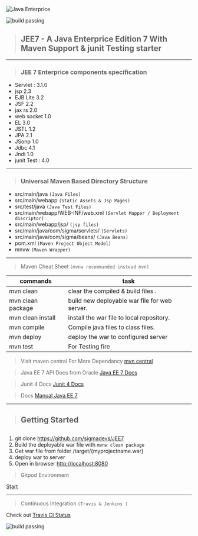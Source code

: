 ![Java Enterprice](https://avatars2.githubusercontent.com/u/23086798?s=200&v=4)

![build passing](https://travis-ci.org/sigmadevs/JEE7.svg?branch=master&status=passed)

> <h2> JEE7 - A Java Enterprice Edition 7 With Maven Support & junit Testing starter </h2>

<hr>

> <h3> JEE 7 Enterprice components specification </h3>

- Servlet : 3.1.0
- jsp 2.3
- EJB Lite 3.2
- JSF 2.2
- jax rs 2.0
- web socket 1.0
- EL 3.0
- JSTL 1.2
- JPA 2.1
- JSonp 1.0
- Jdbc 4.1
- Jndi 1.0
- junit Test : 4.0

<hr>

> <h3> Universal Maven Based Directory Structure </h3>

- src/main/java `(Java Files)`
- src/main/webapp `(Static Assets & Jsp Pages)`
- src/test/java `(Java Test Files)`
- src/main/webapp/WEB-INF/web.xml `(Servlet Mapper / Deployment discriptor)`
- src/main/webapp/jsp/ `(jsp files)`
- src/main/java/com/sigma/servlets/ `(Servlets)`
- src/main/java/com/sigma/beans/ `(Java Beans)`
- pom.xml `(Maven Project Object Model)`
- mnvw `(Maven Wrapper)`

<hr>

> Maven Cheat Sheet  `(mvnw recommanded instead mvn)`

| commands | task |
| ------- | ----------- |
| mvn clean | clear the compiled & build files .|
| mvn clean package | build new deployable war file for web server. |
| mvn clean install | install the war file to local repository. |
| mvn compile | Compile java files to class files. |
| mvn deploy | deploy the war to configured server |
| mvn test | For Testing fire|

> Visit maven central For More Dependancy <a href="https://mvnrepository.com/" target="_blank">mvn central</a>

> Java EE 7 API Docs from Oracle <a href="https://docs.oracle.com/javaee/7/api/" target="_blank">Java EE 7 Docs</a>

> Junit 4 Docs <a href="https://junit.org/junit4/">Junit 4 Docs</a>

> Docs <a href="https://github.com/sigmadevs/JEE7/blob/master/JEE7.pdf" target="_blank">Manual Java EE 7</a>

<hr>

> <h2> Getting Started <h2>

1. git clone https://github.com/sigmadevs/JEE7
3. Build the deployable war file with  `mvnw clean package`
4. Get war file from folder /target/{myprojectname.war} 
5. deploy war to server
6. Open in browser <a href="http://localhost:8080" target="_blank">http://localhost:8080</a>

> Gitpod Environment

<a href="https://gitpod.io/#https://github.com/sigmadevs/JEE7" target="_blank">Start</a>

<hr>

> Continuous Integration `(Travis & Jenkins )`

Check out <a href="https://travis-ci.org/github/sigmadevs/JEE7" target="_blank">Travis CI Status </a>

![build passing](https://travis-ci.org/sigmadevs/JEE7.svg?branch=master&status=passed)
